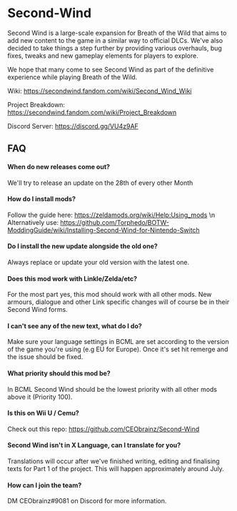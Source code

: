 # Second-Wind

Second Wind is a large-scale expansion for Breath of the Wild that aims to add new content to the game in a similar way to official DLCs. We've also decided to take things a step further by providing various overhauls, bug fixes, tweaks and new gameplay elements for players to explore.

We hope that many come to see Second Wind as part of the definitive experience while playing Breath of the Wild.

Wiki: https://secondwind.fandom.com/wiki/Second_Wind_Wiki

Project Breakdown: https://secondwind.fandom.com/wiki/Project_Breakdown

Discord Server: https://discord.gg/VU4z9AF

## FAQ

#### When do new releases come out?
We'll try to release an update on the 28th of every other Month

#### How do I install mods?
Follow the guide here: https://zeldamods.org/wiki/Help:Using_mods \n
Alternatively use: https://github.com/Torphedo/BOTW-ModdingGuide/wiki/Installing-Second-Wind-for-Nintendo-Switch

#### Do I install the new update alongside the old one?
Always replace or update your old version with the latest one.

#### Does this mod work with Linkle/Zelda/etc?
For the most part yes, this mod should work with all other mods. New armours, dialogue and other Link specific changes will of course be in their Second Wind forms. 

#### I can't see any of the new text, what do I do?
Make sure your language settings in BCML are set according to the version of the game you're using (e.g EU for Europe). Once it's set hit remerge and the issue should be fixed.

#### What priority should this mod be?
In BCML Second Wind should be the lowest priority with all other mods above it (Priority 100). 

#### Is this on Wii U / Cemu?
Check out this repo: https://github.com/CEObrainz/Second-Wind

#### Second Wind isn't in X Language, can I translate for you?
Translations will occur after we've finished writing, editing and finalising texts for Part 1 of the project. This will happen approximately around July.

#### How can I join the team?
DM CEObrainz#9081 on Discord for more information.


